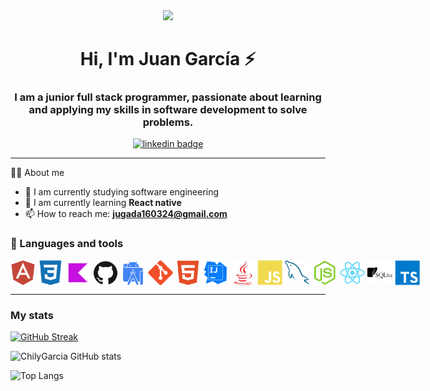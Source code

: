 <div id="presentacion" align="center">
  <img
    src="https://media.giphy.com/media/qgQUggAC3Pfv687qPC/giphy.gif"
    width="200"
  />
  <h1 align="center">Hi, I'm Juan García ⚡</h1>
  <h3 align="center">
    I am a junior full stack programmer, passionate about learning and applying my skills in software development to solve problems.
  </h3>
</div>

<div id="redes" align="center">
  <a
    href="https://www.linkedin.com/in/juan-esteban-garc%C3%ADa-daza-611485209/"
    target="_blanck"
  >
    <img
      src="https://img.shields.io/badge/linkedin-%230077B5.svg?style=for-the-badge&logo=linkedin&logoColor=white"
      alt="linkedin badge"
    />
  </a>
</div>

---

👨‍💻 About me

- 🔭 I am currently studying software engineering
- 🌱 I am currently learning **React native**
- 📫 How to reach me: **jugada160324@gmail.com**

<div align="left">
    <h3>🔨 Languages and tools</h3>
    <div style="display: flex;">
      <img
        src="https://github.com/devicons/devicon/blob/master/icons/angularjs/angularjs-plain.svg"
        title="AngularJS"
        alt="AngularJs"
        width="40"
        height="40"
      />&nbsp;
      <img
        src="https://github.com/devicons/devicon/blob/master/icons/css3/css3-plain.svg"
        title="css3"
        alt="css3"
        width="40"
        height="40"
      />&nbsp;
      <img
        src="https://github.com/devicons/devicon/blob/master/icons/kotlin/kotlin-plain.svg"
        title="kotlin"
        alt="kotlin"
        width="40"
        height="40"
      />&nbsp;
      <img
        src="https://github.com/devicons/devicon/blob/master/icons/github/github-original.svg"
        title="github"
        alt="github"
        width="40"
        height="40"
      />&nbsp;
      <img
        src="https://github.com/devicons/devicon/blob/master/icons/androidstudio/androidstudio-plain.svg"
        title="github"
        alt="github"
        width="40"
        height="40"
      />&nbsp;
      <img
        src="https://github.com/devicons/devicon/blob/master/icons/git/git-plain.svg"
        title="git"
        alt="git"
        width="40"
        height="40"
      />&nbsp;
      <img
        src="https://github.com/devicons/devicon/blob/master/icons/html5/html5-plain.svg"
        title="html5"
        alt="html5"
        width="40"
        height="40"
      />&nbsp;
      <img
        src="https://github.com/devicons/devicon/blob/master/icons/intellij/intellij-plain.svg"
        title="intellij"
        alt="intellij"
        width="40"
        height="40"
      />&nbsp;
      <img
        src="https://github.com/devicons/devicon/blob/master/icons/java/java-plain.svg"
        title="java"
        alt="java"
        width="40"
        height="40"
      />&nbsp;
      <img
        src="https://github.com/devicons/devicon/blob/master/icons/javascript/javascript-plain.svg"
        title="javascript"
        alt="javascript"
        width="40"
        height="40"
      />&nbsp;
      <img
        src="https://github.com/devicons/devicon/blob/master/icons/mysql/mysql-plain.svg"
        title="mysql"
        alt="mysql"
        width="40"
        height="40"
      />&nbsp;
      <img
        src="https://github.com/devicons/devicon/blob/master/icons/nodejs/nodejs-plain.svg"
        title="nodejs"
        alt="nodejs"
        width="40"
        height="40"
      />&nbsp;
      <img
        src="https://github.com/devicons/devicon/blob/master/icons/react/react-original.svg"
        title="react"
        alt="react"
        width="40"
        height="40"
      />&nbsp;
      <img
        src="https://github.com/devicons/devicon/blob/master/icons/sqlite/sqlite-plain-wordmark.svg"
        title="sqlite"
        alt="sqlite"
        width="40"
        height="40"
      />&nbsp;
      <img
        src="https://github.com/devicons/devicon/blob/master/icons/typescript/typescript-plain.svg"
        title="typescript"
        alt="typescript"
        width="40"
        height="40"
      />&nbsp;
    </div>  
</div>      


---

### My stats

[![GitHub Streak](https://streak-stats.demolab.com?user=ChilyGarcia&theme=prussian&hide_border=true)](https://git.io/streak-stats)

![ChilyGarcia GitHub stats](https://github-readme-stats.vercel.app/api?username=ChilyGarcia&show_icons=true&theme=cobalt)

![Top Langs](https://github-readme-stats.vercel.app/api/top-langs/?username=ChilyGarcia&langs_count=8)

  
<!--
**ChilyGarcia/ChilyGarcia** is a ✨ _special_ ✨ repository because its `README.md` (this file) appears on your GitHub profile.

Here are some ideas to get you started:

- 🔭 I am currently studying software engineering
- 🌱 I am currently learning **React native**
- 👯 I’m looking to collaborate on ...
- 🤔 I’m looking for help with ...
- 💬 Ask me about ...
- 📫 How to reach me: ...
- 😄 Pronouns: ...
- ⚡ Fun fact: ...
-->
